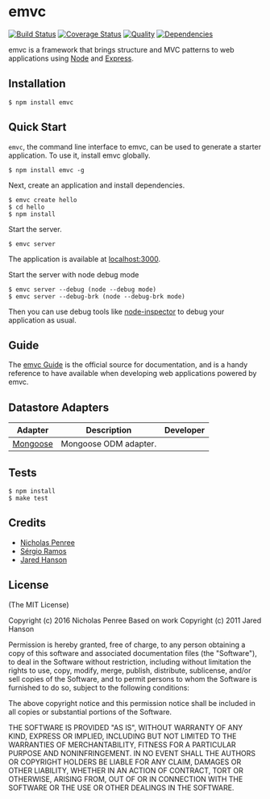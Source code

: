 # emvc

[![Build Status](https://travis-ci.org/emvc/emvc.svg?branch=master)](https://travis-ci.org/emvc/emvc)
[![Coverage Status](https://coveralls.io/repos/emvc/emvc/badge.svg?branch=master)](https://coveralls.io/r/emvc/emvc?branch=master)
[![Quality](https://codeclimate.com/emvc/emvc/emvc.png)](https://codeclimate.com/github/emvc/emvc)
[![Dependencies](https://david-dm.org/emvc/emvc.png)](https://david-dm.org/emvc/emvc)


emvc is a framework that brings structure and MVC patterns to web
applications using [Node](http://nodejs.org) and [Express](http://expressjs.com/).

## Installation

    $ npm install emvc

## Quick Start

`emvc`, the command line interface to emvc, can be used to generate a
starter application.  To use it, install emvc globally.

    $ npm install emvc -g

Next, create an application and install dependencies.

    $ emvc create hello
    $ cd hello
    $ npm install

Start the server.

    $ emvc server

The application is available at [localhost:3000](http://localhost:3000).

Start the server with node debug mode

	$ emvc server --debug (node --debug mode)
	$ emvc server --debug-brk (node --debug-brk mode)

Then you can use debug tools like [node-inspector](https://github.com/dannycoates/node-inspector) to debug your application as usual.

## Guide

The [emvc Guide](http://emvcjs.org/guide/) is the official source
for documentation, and is a handy reference to have available when developing
web applications powered by emvc.

## Datastore Adapters

<table>
  <thead>
    <tr><th>Adapter</th><th>Description</th><th>Developer</th></tr>
  </thead>
  <tbody>
    <tr><td><a href="https://github.com/jaredhanson/locomotive-mongoose">Mongoose</a></td><td>Mongoose ODM adapter.</td><td></td></tr>
  </tbody>
</table>

## Tests

    $ npm install
    $ make test

## Credits

  - [Nicholas Penree](http://github.com/drudge)
  - [Sérgio Ramos](http://github.com/ramitos)
  - [Jared Hanson](http://github.com/jaredhanson)

## License

(The MIT License)

Copyright (c) 2016 Nicholas Penree
Based on work Copyright (c) 2011 Jared Hanson

Permission is hereby granted, free of charge, to any person obtaining a copy of
this software and associated documentation files (the "Software"), to deal in
the Software without restriction, including without limitation the rights to
use, copy, modify, merge, publish, distribute, sublicense, and/or sell copies of
the Software, and to permit persons to whom the Software is furnished to do so,
subject to the following conditions:

The above copyright notice and this permission notice shall be included in all
copies or substantial portions of the Software.

THE SOFTWARE IS PROVIDED "AS IS", WITHOUT WARRANTY OF ANY KIND, EXPRESS OR
IMPLIED, INCLUDING BUT NOT LIMITED TO THE WARRANTIES OF MERCHANTABILITY, FITNESS
FOR A PARTICULAR PURPOSE AND NONINFRINGEMENT. IN NO EVENT SHALL THE AUTHORS OR
COPYRIGHT HOLDERS BE LIABLE FOR ANY CLAIM, DAMAGES OR OTHER LIABILITY, WHETHER
IN AN ACTION OF CONTRACT, TORT OR OTHERWISE, ARISING FROM, OUT OF OR IN
CONNECTION WITH THE SOFTWARE OR THE USE OR OTHER DEALINGS IN THE SOFTWARE.